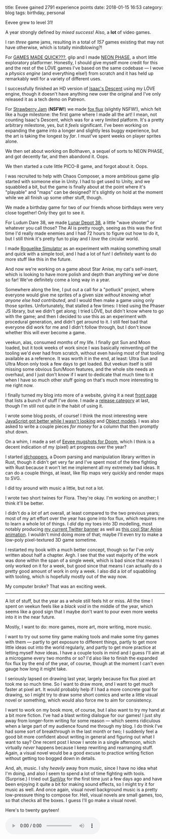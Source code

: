 title: Eevee gained 2791 experience points
date: 2018-01-15 16:53
category: blog
tags: birthday, personal

Eevee grew to level 31!

A year strongly defined by _mixed success_!  Also, a **lot** of video games.

<!-- more -->

I ran _three_ game jams, resulting in a total of _157_ games existing that may not have otherwise, which is totally mindblowing?!

For [GAMES MADE QUICK???](https://itch.io/jam/games-made-quick), glip and I made [NEON PHASE](https://eevee.itch.io/neon-phase), a short little exploratory platformer.  Honestly, I should give myself more credit for this and the rest of the LÖVE games I've based on the same codebase — I wove a _physics engine_ (and everything else!) from scratch and it has held up remarkably well for a variety of different uses.

I successfully finished an HD version of [Isaac's Descent](https://eevee.itch.io/isaacs-descent) using my LÖVE engine, though it doesn't have anything new over the original and I've only released it as a tech demo on Patreon.

For [Strawberry Jam](https://itch.io/jam/strawberry-jam) (**NSFW!**) we made [fox flux](https://eevee.itch.io/fox-flux) (slightly NSFW!), which felt like a huge milestone: the first game where I made all the art!  I mean, not counting Isaac's Descent, which was for a very limited platform.  It's a pretty arbitrary milestone, yes, but it _feels_ significant.  I've been working on expanding the game into a longer and slightly less buggy experience, but the art is taking the longest by _far_.  I must've spent weeks on player sprites alone.

We then set about working on Bolthaven, a sequel of sorts to NEON PHASE, and got decently far, and then abandond it.  Oops.

We then started a cute little PICO-8 game, and forgot about it.  Oops.

I was recruited to help with Chaos Composer, a more ambitious game glip started with someone else in Unity.  I had to get used to Unity, and we squabbled a bit, but the game is finally about at the point where it's "playable" and "maps" can be designed?  It's slightly on hold at the moment while we all finish up some other stuff, though.

We made a birthday game for two of our friends whose birthdays were very close together!  Only they got to see it.

For Ludum Dare 38, we made [Lunar Depot 38](https://eevee.itch.io/lunar-depot-38), a little "wave shooter" or whatever you call those?  The AI is pretty rough, seeing as this was the first time I'd really made enemies and I had 72 hours to figure out how to do it, but I still think it's pretty fun to play and I _love_ the circular world.

I made [Roguelike Simulator](https://eevee.itch.io/roguelike-simulator) as an experiment with making something small and quick with a simple tool, and I had a lot of fun!  I definitely want to do more stuff like this in the future.

And now we're working on a game about Star Anise, my cat's self-insert, which is looking to have more polish and depth than anything we've done so far!  We've definitely come a long way in a year.

Somewhere along the line, I put out a call for a "potluck" project, where everyone would give me sprites of a given size _without knowing what anyone else had contributed_, and I would then make a game using only those sprites.  Unfortunately, that stalled a few times: I tried using the Phaser JS library, but we didn't get along; I tried LÖVE, but didn't know where to go with the game; and then I decided to use this as an experiment with procedural generation, and didn't get around to it.  I still feel bad that everyone did work for me and I didn't follow through, but I don't know whether this will ever become a game.

veekun, alas, consumed _months_ of my life.  I finally got Sun and Moon loaded, but it took weeks of work since I was basically reinventing _all_ the tooling we'd ever had from scratch, without even having most of that tooling available as a reference.  It was worth it in the end, at least: Ultra Sun and Ultra Moon only took a few days to get loaded.  But veekun itself is still missing some obvious Sun/Moon features, and the whole site needs an overhaul, and I just don't know if I want to dedicate that much time to it when I have so much other stuff going on that's much more interesting to me right now.

I finally turned my blog into more of a website, giving it a neat [front page](https://eev.ee/) that lists a bunch of stuff I've done.  I made a [release category](https://eev.ee/release/) at last, though I'm still not quite in the habit of using it.

I wrote some blog posts, of course!  I think the most interesting were [JavaScript got better while I wasn't looking]({filename}/2017-10-07-javascript-got-better-while-i-wasnt-looking.markdown) and [Object models]({filename}/2017-11-28-object-models.markdown).  I was also asked to write a couple pieces _for money_ for a column that then promptly shut down.

On a whim, I made a set of [Eevee mugshots for Doom]({filename}/release/2017-11-23-eevee-mugshot-set-for-doom.markdown), which I think is a decent indication of my (pixel) art progress over the year?

I started [idchoppers](https://github.com/eevee/idchoppers), a Doom parsing and manipulation library written in Rust, though it didn't get very far and I've spent most of the time fighting with Rust because it won't let me implement all my extremely bad ideas.  It can do a couple things, at least, like flip maps very quickly and render maps to SVG.

I did toy around with music a little, but not a lot.

I wrote two short twines for Flora.  They're okay.  I'm working on another; I think it'll be better.

I didn't do a _lot_ of art overall, at least compared to the two previous years; most of my art effort over the year has gone into fox flux, which requires me to learn a whole lot of things.  I _did_ dip my toes into 3D modelling, most notably producing [my current Twitter banner](https://twitter.com/eevee) as well as [this cool Star Anise animation](https://twitter.com/eevee/status/942350121869615104).  I wouldn't mind doing more of that; maybe I'll even try to make a low-poly pixel-textured 3D game sometime.

I restarted my book with a much better concept, though so far I've only written about half a chapter.  Argh.  I see that the vast majority of the work was done within the span of a single week, which is bad since that means I only worked on it for a week, but good since that means I can actually do a pretty good amount of work in only a week.  I also did a _lot_ of squabbling with tooling, which is hopefully mostly out of the way now.

My computer broke?  That was an exciting week.

----

A lot of stuff, but the year as a whole still feels hit or miss.  All the time I spent on veekun feels like a _black void_ in the middle of the year, which seems like a good sign that I maybe don't want to pour even more weeks into it in the near future.

Mostly, I want to do: more games, more art, more writing, more music.

I want to try out some tiny game making tools and make some tiny games with them — partly to get exposure to different things, partly to get more little ideas out into the world regularly, and partly to get more practice at letting myself _have_ ideas.  I have a couple tools in mind and I guess I'll aim at a microgame every two months or so?  I'd also like to finish the expanded fox flux by the end of the year, of course, though at the moment I can't even gauge how long it might take.

I seriously lapsed on drawing last year, largely because fox flux pixel art took me so much time.  So I want to draw more, _and_ I want to get much faster at pixel art.  It would probably help if I had a more concrete goal for drawing, so I might try to draw some short comics and write a little visual novel or something, which would also force me to aim for consistency.

I want to work on my book more, of course, but I also want to try my hand at a bit more fiction.  I've had a blast writing dialogue for our games!  I just shy away from longer-form writing for some reason — which seems ridiculous when a large part of my audience found me through my blog.  I do think I've had some sort of breakthrough in the last month or two; I suddenly feel a good bit more confident about writing in general and figuring out what I want to say?  One recent post I know I wrote in a single afternoon, which virtually _never_ happens because I keep rewriting and rearranging stuff.  Again, a visual novel would be a good excuse to practice writing fiction without getting too bogged down in details.

And, ah, music.  I shy _heavily_ away from music, since I have no idea what I'm doing, and also I seem to spend a lot of time fighting with tools.  (Surprise.)  I tried out [SunVox](http://www.warmplace.ru/soft/sunvox/) for the first time just a few days ago and have been enjoying it quite a bit for making sound effects, so I might try it for music as well.  And once again, visual novel background music is a pretty low-pressure thing to compose for.  Hell, visual novels are small games, too, so that checks all the boxes.  I guess I'll go make a visual novel.

Here's to twenty gayteen!


<!-- stick this down here to keep it out of the preview -->
<audio src="/media/2012-01/levelup.ogv" controls autoplay>
